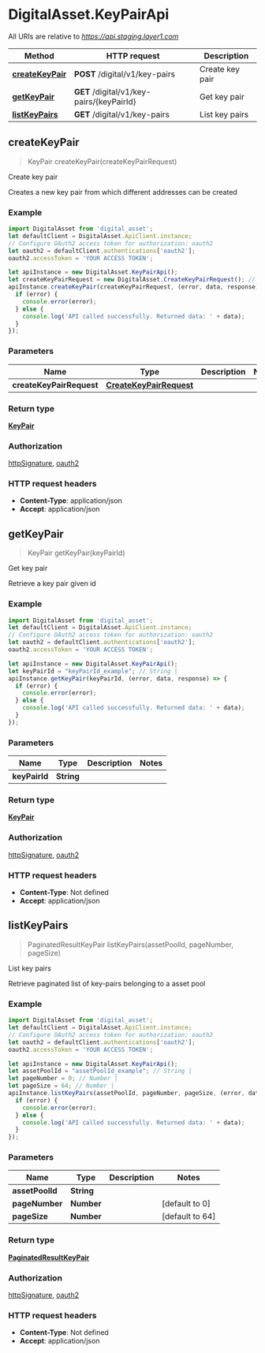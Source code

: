 # DigitalAsset.KeyPairApi

All URIs are relative to *https://api.staging.layer1.com*

Method | HTTP request | Description
------------- | ------------- | -------------
[**createKeyPair**](KeyPairApi.md#createKeyPair) | **POST** /digital/v1/key-pairs | Create key pair
[**getKeyPair**](KeyPairApi.md#getKeyPair) | **GET** /digital/v1/key-pairs/{keyPairId} | Get key pair
[**listKeyPairs**](KeyPairApi.md#listKeyPairs) | **GET** /digital/v1/key-pairs | List key pairs



## createKeyPair

> KeyPair createKeyPair(createKeyPairRequest)

Create key pair

Creates a new key pair from which different addresses can be created

### Example

```javascript
import DigitalAsset from 'digital_asset';
let defaultClient = DigitalAsset.ApiClient.instance;
// Configure OAuth2 access token for authorization: oauth2
let oauth2 = defaultClient.authentications['oauth2'];
oauth2.accessToken = 'YOUR ACCESS TOKEN';

let apiInstance = new DigitalAsset.KeyPairApi();
let createKeyPairRequest = new DigitalAsset.CreateKeyPairRequest(); // CreateKeyPairRequest | 
apiInstance.createKeyPair(createKeyPairRequest, (error, data, response) => {
  if (error) {
    console.error(error);
  } else {
    console.log('API called successfully. Returned data: ' + data);
  }
});
```

### Parameters


Name | Type | Description  | Notes
------------- | ------------- | ------------- | -------------
 **createKeyPairRequest** | [**CreateKeyPairRequest**](CreateKeyPairRequest.md)|  | 

### Return type

[**KeyPair**](KeyPair.md)

### Authorization

[httpSignature](../README.md#httpSignature), [oauth2](../README.md#oauth2)

### HTTP request headers

- **Content-Type**: application/json
- **Accept**: application/json


## getKeyPair

> KeyPair getKeyPair(keyPairId)

Get key pair

Retrieve a key pair given id

### Example

```javascript
import DigitalAsset from 'digital_asset';
let defaultClient = DigitalAsset.ApiClient.instance;
// Configure OAuth2 access token for authorization: oauth2
let oauth2 = defaultClient.authentications['oauth2'];
oauth2.accessToken = 'YOUR ACCESS TOKEN';

let apiInstance = new DigitalAsset.KeyPairApi();
let keyPairId = "keyPairId_example"; // String | 
apiInstance.getKeyPair(keyPairId, (error, data, response) => {
  if (error) {
    console.error(error);
  } else {
    console.log('API called successfully. Returned data: ' + data);
  }
});
```

### Parameters


Name | Type | Description  | Notes
------------- | ------------- | ------------- | -------------
 **keyPairId** | **String**|  | 

### Return type

[**KeyPair**](KeyPair.md)

### Authorization

[httpSignature](../README.md#httpSignature), [oauth2](../README.md#oauth2)

### HTTP request headers

- **Content-Type**: Not defined
- **Accept**: application/json


## listKeyPairs

> PaginatedResultKeyPair listKeyPairs(assetPoolId, pageNumber, pageSize)

List key pairs

Retrieve paginated list of key-pairs belonging to a asset pool

### Example

```javascript
import DigitalAsset from 'digital_asset';
let defaultClient = DigitalAsset.ApiClient.instance;
// Configure OAuth2 access token for authorization: oauth2
let oauth2 = defaultClient.authentications['oauth2'];
oauth2.accessToken = 'YOUR ACCESS TOKEN';

let apiInstance = new DigitalAsset.KeyPairApi();
let assetPoolId = "assetPoolId_example"; // String | 
let pageNumber = 0; // Number | 
let pageSize = 64; // Number | 
apiInstance.listKeyPairs(assetPoolId, pageNumber, pageSize, (error, data, response) => {
  if (error) {
    console.error(error);
  } else {
    console.log('API called successfully. Returned data: ' + data);
  }
});
```

### Parameters


Name | Type | Description  | Notes
------------- | ------------- | ------------- | -------------
 **assetPoolId** | **String**|  | 
 **pageNumber** | **Number**|  | [default to 0]
 **pageSize** | **Number**|  | [default to 64]

### Return type

[**PaginatedResultKeyPair**](PaginatedResultKeyPair.md)

### Authorization

[httpSignature](../README.md#httpSignature), [oauth2](../README.md#oauth2)

### HTTP request headers

- **Content-Type**: Not defined
- **Accept**: application/json

